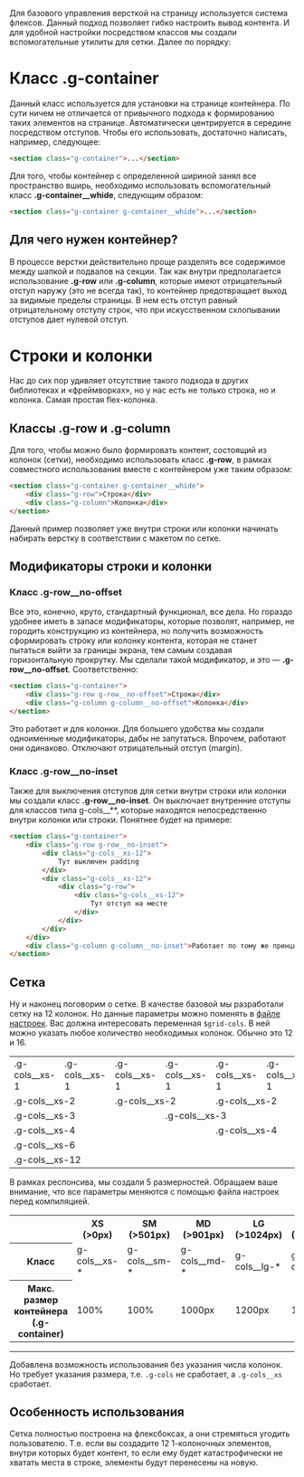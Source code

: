 Для базового управления версткой на страницу используется система флексов. Данный подход позволяет гибко настроить вывод контента. И для удобной настройки посредством классов мы создали вспомогательные утилиты для сетки. Далее по порядку:
# Класс .g-container
Данный класс используется для установки на странице контейнера. По сути ничем не отличается от привычного подхода к формированию таких элементов на странице. Автоматически центрируется в середине посредством отступов.
Чтобы его использовать, достаточно написать, например, следующее:
```html
<section class="g-container">...</section>
```
Для того, чтобы контейнер с определенной шириной занял все пространство вширь, необходимо использовать вспомогательный класс **.g-container__whide**, следующим образом:
```html
<section class="g-container g-container__whide">...</section>
```
## Для чего нужен контейнер?
В процессе верстки действительно проще разделять все содержимое между шапкой и подвалов на секции. Так как внутри предполагается использование **.g-row** или **.g-column**, которые имеют отрицательный отступ наружу (это не всегда так), то контейнер предотвращает выход за видимые пределы страницы. В нем есть отступ равный отрицательному отступу строк, что при искусственном схлопывании отступов дает нулевой отступ.
# Строки и колонки
Нас до сих пор удивляет отсутствие такого подхода в других библиотеках и «фреймворках», но у нас есть не только строка, но и колонка. Самая простая flex-колонка.
## Классы .g-row и .g-column
Для того, чтобы можно было формировать контент, состоящий из колонок (сетки), необходимо использовать класс **.g-row**, в рамках совместного использования вместе с контейнером уже таким образом:
```html
<section class="g-container g-container__whide">
    <div class="g-row">Строка</div>
    <div class="g-column">Колонка</div>
</section>
```
Данный пример позволяет уже внутри строки или колонки начинать набирать верстку в соответствии с макетом по сетке.
## Модификаторы строки и колонки
### Класс .g-row__no-offset
Все это, конечно, круто, стандартный функционал, все дела. Но гораздо удобнее иметь в запасе модификаторы, которые позволят, например, не городить конструкцию из контейнера, но получить возможность сформировать строку или колонку контента, которая не станет пытаться выйти за границы экрана, тем самым создавая горизонтальную прокрутку. Мы сделали такой модификатор, и это — **.g-row__no-offset**. Соответственно:
```html
<section class="g-container">
    <div class="g-row g-row__no-offset">Строка</div>
    <div class="g-column g-column__no-offset">Колонка</div>
</section>
```
Это работает и для колонки. Для большего удобства мы создали одноименные модификаторы, дабы не запутаться. Впрочем, работают они одинаково. Отключают отрицательный отступ (margin).
### Класс .g-row__no-inset
Также для выключения отступов для сетки внутри строки или колонки мы создали класс **.g-row__no-inset**. Он выключает внутренние отступы для классов типа g-cols__**, которые находятся непосредственно внутри колонки или строки. Понятнее будет на примере:
```html
<section class="g-container">
    <div class="g-row g-row__no-inset">
        <div class="g-cols__xs-12">
            Тут выключен padding
        </div>
        <div class="g-cols__xs-12">
            <div class="g-row">
                <div class="g-cols__xs-12">
                    Тут отступ на месте
                </div>
            </div>
        </div>
    </div>
    <div class="g-column g-column__no-inset">Работает по тому же принципу, что и .g-row__no-inset</div>
</section>
```
## Сетка
Ну и наконец поговорим о сетке. В качестве базовой мы разработали сетку на 12 колонок. Но данные параметры можно поменять в [файле настроек](https://github.com/devamstudio/fa-kit/blob/master/dev/variables.sass). Вас должна интересовать переменная `$grid-cols`. В ней можно указать любое количество необходимых колонок. Обычно это 12 и 16.
<table>
	<tr>
		<td>.g-cols__xs-1</td>
		<td>.g-cols__xs-1</td>
		<td>.g-cols__xs-1</td>
		<td>.g-cols__xs-1</td>
		<td>.g-cols__xs-1</td>
		<td>.g-cols__xs-1</td>
		<td>.g-cols__xs-1</td>
		<td>.g-cols__xs-1</td>
		<td>.g-cols__xs-1</td>
		<td>.g-cols__xs-1</td>
		<td>.g-cols__xs-1</td>
		<td>.g-cols__xs-1</td>
	</tr>
	<tr>
		<td colspan="2">.g-cols__xs-2</td>
		<td colspan="2">.g-cols__xs-2</td>
		<td colspan="2">.g-cols__xs-2</td>
		<td colspan="2">.g-cols__xs-2</td>
		<td colspan="2">.g-cols__xs-2</td>
		<td colspan="2">.g-cols__xs-2</td>
	</tr>
	<tr>
		<td colspan="3">.g-cols__xs-3</td>
		<td colspan="3">.g-cols__xs-3</td>
		<td colspan="3">.g-cols__xs-3</td>
		<td colspan="3">.g-cols__xs-3</td>
	</tr>
	<tr>
		<td colspan="4">.g-cols__xs-4</td>
		<td colspan="4">.g-cols__xs-4</td>
		<td colspan="4">.g-cols__xs-4</td>
	</tr>
	<tr>
		<td colspan="6">.g-cols__xs-6</td>
		<td colspan="6">.g-cols__xs-6</td>
	</tr>
	<tr>
		<td colspan="12">.g-cols__xs-12</td>
	</tr>
</table>

В рамках респонсива, мы создали 5 размерностей. Обращаем ваше внимание, что все параметры меняются с помощью файла настроек перед компиляцией. 
<table>
	<tr>
		<th></th>
		<th>XS (>0px)</th>
		<th>SM (>501px)</th>
		<th>MD (>901px)</th>
		<th>LG (>1024px)</th>
		<th>XL (>1441px)</th>
	</tr>
	<tr>
		<th scope="col">Класс</th>
		<td>g-cols__xs-*</td>
		<td>g-cols__sm-*</td>
		<td>g-cols__md-*</td>
		<td>g-cols__lg-*</td>
		<td>g-cols__xl-*</td>
	</tr>
	<tr>
		<th scope="col">Макс. размер контейнера (.g-container)</th>
		<td>100%</td>
		<td>100%</td>
		<td>1000px</td>
		<td>1200px</td>
		<td>1200px</td>
	</tr>
</table>

***

Добавлена возможность использования без указания числа колонок. Но требует указания размера, т.е. `.g-cols` не сработает, а `.g-cols__xs` сработает.

## Особенность использования

Сетка полностью построена на флексбоксах, а они стремяться угодить пользователю. Т.е. если вы создадите 12 1-колоночных элементов, внутри которых будет контент, то если ему будет катастрофически не хватать места в строке, элементы будут перенесены на новую.